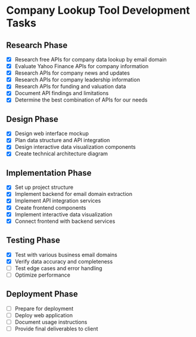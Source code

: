 # Company Lookup Tool Development Tasks

## Research Phase
- [x] Research free APIs for company data lookup by email domain
- [x] Evaluate Yahoo Finance APIs for company information
- [x] Research APIs for company news and updates
- [x] Research APIs for company leadership information
- [x] Research APIs for funding and valuation data
- [x] Document API findings and limitations
- [x] Determine the best combination of APIs for our needs

## Design Phase
- [x] Design web interface mockup
- [x] Plan data structure and API integration
- [x] Design interactive data visualization components
- [x] Create technical architecture diagram

## Implementation Phase
- [x] Set up project structure
- [x] Implement backend for email domain extraction
- [x] Implement API integration services
- [x] Create frontend components
- [x] Implement interactive data visualization
- [x] Connect frontend with backend services

## Testing Phase
- [x] Test with various business email domains
- [x] Verify data accuracy and completeness
- [ ] Test edge cases and error handling
- [ ] Optimize performance

## Deployment Phase
- [ ] Prepare for deployment
- [ ] Deploy web application
- [ ] Document usage instructions
- [ ] Provide final deliverables to client

